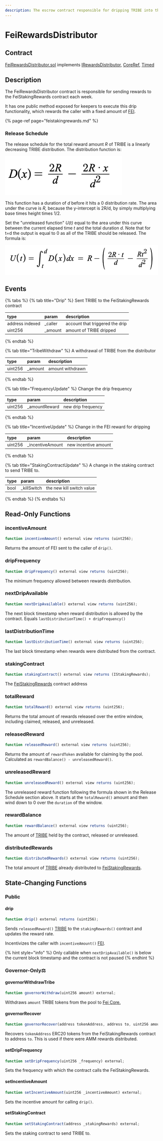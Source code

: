 ```yaml
---
description: The escrow contract responsible for dripping TRIBE into the staking rewards
---
```


# FeiRewardsDistributor

## Contract

[FeiRewardsDistributor.sol](https://github.com/fei-protocol/fei-protocol-core/blob/master/contracts/staking/FeiRewardsDistributor.sol) implements [IRewardsDistributor](https://github.com/fei-protocol/fei-protocol-core/blob/master/contracts/staking/IRewardsDistributor.sol), [CoreRef](https://github.com/fei-protocol/fei-protocol-core/blob/master/contracts/refs/CoreRef.sol), [Timed](https://github.com/fei-protocol/fei-protocol-core/blob/master/contracts/utils/Timed.sol)

## Description

The FeiRewardsDistributor contract is responsible for sending rewards to the FeiStakingRewards contract each week. 

It has one public method exposed for keepers to execute this drip functionality, which rewards the caller with a fixed amount of [FEI](../fei-stablecoin/).

{% page-ref page="feistakingrewards.md" %}

### Release Schedule

The release schedule for the total reward amount _R_ of TRIBE is a linearly decreasing TRIBE distribution. The distribution function is:

![Distribution function for TRIBE](../../.gitbook/assets/screen-shot-2021-02-14-at-9.39.53-pm.png)

This function has a duration of _d_ before it hits a 0 distribution rate. The area under the curve is _R,_ because the y-intercept is 2R/d, by simply multiplying base times height times 1/2.

Set the "unreleased function" _U\(t\)_ equal to the area under this curve between the current elapsed time _t_  and the total duration _d._ Note that for t=d the output is equal to 0 as all of the TRIBE should be released. The formula is:

![The unreleased function for FeiPool](../../.gitbook/assets/screen-shot-2021-02-14-at-9.43.38-pm.png)

## Events

{% tabs %}
{% tab title="Drip" %}
 Sent TRIBE to the FeiStakingRewards contract

| type | param | description |
| :--- | :--- | :--- |
| address indexed | \_caller | account that triggered the drip |
| uint256 | \_amount | amount of TRIBE dripped |
{% endtab %}

{% tab title="TribeWithdraw" %}
A withdrawal of TRIBE from the distributor

| type | param | description |
| :--- | :--- | :--- |
| uint256 | \_amount | amount withdrawn |
{% endtab %}

{% tab title="FrequencyUpdate" %}
Change the drip frequency

| type | param | description |
| :--- | :--- | :--- |
| uint256 | \_amountReward | new drip frequency |
{% endtab %}

{% tab title="IncentiveUpdate" %}
Change in the FEI reward for dripping

| type | param | description |
| :--- | :--- | :--- |
| uint256 | \_incentiveAmount | new incentive amount |
{% endtab %}

{% tab title="StakingContractUpdate" %}
A change in the staking contract to send TRIBE to.

| type | param | description |
| :--- | :--- | :--- |
| bool | \_killSwitch | the new kill switch value |
{% endtab %}
{% endtabs %}

## Read-Only Functions

### incentiveAmount

```javascript
function incentiveAmount() external view returns (uint256);
```

Returns the amount of FEI sent to the caller of `drip()`.

### dripFrequency

```javascript
function dripFrequency() external view returns (uint256);
```

The minimum frequency allowed between rewards distribution.

### nextDripAvailable

```javascript
function nextDripAvailable() external view returns (uint256);
```

The next block timestamp when reward distribution is allowed by the contract. Equals `lastDistributionTime() + dripFrequency()`

### lastDistributionTime

```javascript
function lastDistributionTime() external view returns (uint256);
```

The last block timestamp when rewards were distributed from the contract.

### stakingContract

```javascript
function stakingContract() external view returns (IStakingRewards);
```

The [FeiStakingRewards](feistakingrewards.md) contract address

### totalReward

```javascript
function totalReward() external view returns (uint256);
```

Returns the total amount of rewards released over the entire window, including claimed, released, and unreleased.

### releasedReward

```javascript
function releasedReward() external view returns (uint256);
```

Returns the amount of `rewardToken` available for claiming by the pool. Calculated as `rewardBalance() - unreleasedReward()`.

### unreleasedReward

```javascript
function unreleasedReward() external view returns (uint256);
```

The unreleased reward function following the formula shown in the Release Schedule section above. It starts at the `totalReward()` amount and then wind down to 0 over the `duration` of the window.

### rewardBalance

```javascript
function rewardBalance() external view returns (uint256);
```

The amount of [TRIBE](../../governance/tribe.md) held by the contract, released or unreleased.

### distributedRewards

```javascript
function distributedRewards() external view returns (uint256);
```

The total amount of [TRIBE](../../governance/tribe.md) already distributed to [FeiStakingRewards](feistakingrewards.md).

## State-Changing Functions <a id="state-changing-functions"></a>

### Public

#### drip

```javascript
function drip() external returns (uint256);
```

Sends `releasedReward()` [TRIBE](../../governance/tribe.md) to the `stakingRewards()` contract and updates the reward rate.

Incentivizes the caller with `incentiveAmount()` [FEI](../fei-stablecoin/fei-fei-usd.md).

{% hint style="info" %}
Only callable when `nextDripAvailable()` is below the current block timestamp and the contract is not paused
{% endhint %}

### Governor-Only⚖️

#### governorWithdrawTribe

```javascript
function governorWithdraw(uint256 amount) external;
```

Withdraws `amount` TRIBE tokens from the pool to [Fei Core.](../access-control/core.md)

#### governorRecover

```javascript
function governorRecover(address tokenAddress, address to, uint256 amount) external;
```

Recovers `tokenAddress` ERC20 tokens from the FeiStakingRewards contract to address `to`. This is used if there were AMM rewards distributed.

#### setDripFrequency

```javascript
function setDripFrequency(uint256 _frequency) external;
```

Sets the frequency with which the contract calls the FeiStakingRewards.

#### setIncentiveAmount

```javascript
function setIncentiveAmount(uint256 _incentiveAmount) external;
```

Sets the incentive amount for calling `drip()`.

#### setStakingContract

```javascript
function setStakingContract(address _stakingRewards) external;
```

Sets the staking contract to send TRIBE to.

